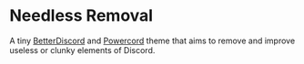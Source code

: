 # Needless Removal
A tiny [BetterDiscord](https://betterdiscord.app) and [Powercord](https://powercord.dev) theme that aims to remove and improve useless or clunky elements of Discord.
